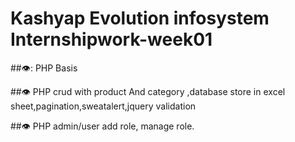 # Kashyap Evolution infosystem Internshipwork-week01
##:eye:: PHP Basis



##:eye:  PHP crud with product And category ,database store in excel sheet,pagination,sweatalert,jquery validation<br>


##:eye:  PHP admin/user add role, manage role.
